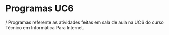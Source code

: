# Programas UC6
/ Programas referente as atividades feitas em sala de aula na UC6 do curso Técnico em Informática Para Internet.
